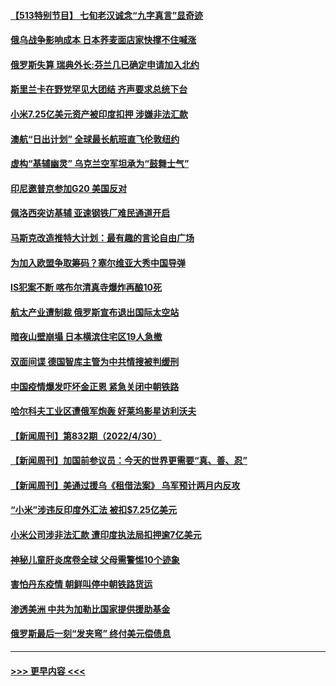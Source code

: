 #### [【513特别节目】 七旬老汉诚念“九字真言”显奇迹](../pages/prog202/a103414981.md?t=05021601) 
#### [俄乌战争影响成本 日本荞麦面店家快撑不住喊涨](../pages/prog202/a103415422.md?t=05021601) 
#### [俄罗斯失算 瑞典外长:芬兰几已确定申请加入北约](../pages/prog202/a103415407.md?t=05021601) 
#### [斯里兰卡在野党罕见大团结 齐声要求总统下台](../pages/prog202/a103415380.md?t=05021601) 
#### [小米7.25亿美元资产被印度扣押 涉嫌非法汇款](../pages/prog202/a103415323.md?t=05021601) 
#### [澳航“日出计划” 全球最长航班直飞伦敦纽约](../pages/prog202/a103415368.md?t=05021601) 
#### [虚构“基辅幽灵” 乌克兰空军坦承为“鼓舞士气”](../pages/prog202/a103415356.md?t=05021601) 
#### [印尼邀普京参加G20 美国反对](../pages/prog202/a103415140.md?t=05021601) 
#### [佩洛西突访基辅 亚速钢铁厂难民通道开启](../pages/prog202/a103415163.md?t=05021601) 
#### [马斯克改造推特大计划：最有趣的言论自由广场](../pages/prog202/a103415194.md?t=05021601) 
#### [为加入欧盟争取筹码？塞尔维亚大秀中国导弹](../pages/prog202/a103415181.md?t=05021601) 
#### [IS犯案不断 喀布尔清真寺爆炸再酿10死](../pages/prog202/a103414865.md?t=05021601) 
#### [航太产业遭制裁 俄罗斯宣布退出国际太空站](../pages/prog202/a103414858.md?t=05021601) 
#### [暗夜山壁崩塌 日本横滨住宅区19人急撤](../pages/prog202/a103414853.md?t=05021601) 
#### [双面间谍 德国智库主管为中共情搜被判缓刑](../pages/prog202/a103414834.md?t=05021601) 
#### [中国疫情爆发吓坏金正恩 紧急关闭中朝铁路](../pages/prog202/a103414766.md?t=05021601) 
#### [哈尔科夫工业区遭俄军炮轰 好莱坞影星访利沃夫](../pages/prog202/a103414576.md?t=05021601) 
#### [【新闻周刊】第832期（2022/4/30）](../pages/prog202/a103414675.md?t=05021601) 
#### [【新闻周刊】加国前参议员：今天的世界更需要“真、善、忍”](../pages/prog202/a103413746.md?t=05021601) 
#### [【新闻周刊】美通过援乌《租借法案》 乌军预计两月内反攻](../pages/prog202/a103414666.md?t=05021601) 
#### [“小米”涉违反印度外汇法 被扣$7.25亿美元](../pages/prog202/a103414550.md?t=05021601) 
#### [小米公司涉非法汇款 遭印度执法局扣押逾7亿美元](../pages/prog202/a103414520.md?t=05021601) 
#### [神秘儿童肝炎席卷全球 父母需警惕10个迹象](../pages/prog202/a103414241.md?t=05021601) 
#### [害怕丹东疫情 朝鲜叫停中朝铁路货运](../pages/prog202/a103414232.md?t=05021601) 
#### [渗透美洲 中共为加勒比国家提供援助基金](../pages/prog202/a103414227.md?t=05021601) 
#### [俄罗斯最后一刻“发夹弯”  终付美元偿债息](../pages/prog202/a103414159.md?t=05021601) 

----
#### [ >>> 更早内容 <<< ](../indexes/prog202-earlier.md)
